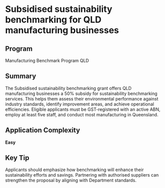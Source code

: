 # Subsidised sustainability benchmarking for QLD manufacturing businesses
  
## Program
Manufacturing Benchmark Program QLD

## Summary
The Subsidised sustainability benchmarking grant offers QLD manufacturing businesses a 50% subsidy for sustainability benchmarking services. This helps them assess their environmental performance against industry standards, identify improvement areas, and achieve operational efficiencies. Eligible applicants must be GST-registered with an active ABN, employ at least five staff, and conduct most manufacturing in Queensland.

## Application Complexity
**Easy**

## Key Tip
Applicants should emphasize how benchmarking will enhance their sustainability efforts and savings. Partnering with authorised suppliers can strengthen the proposal by aligning with Department standards.
